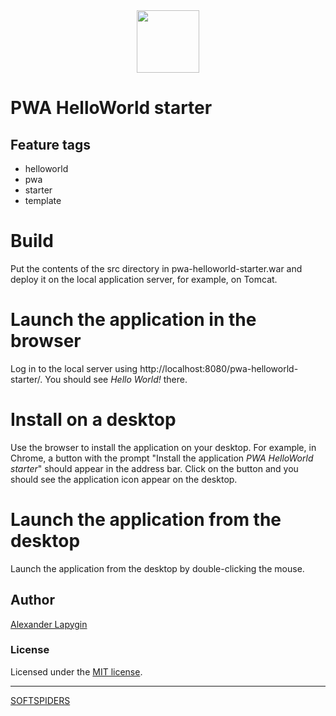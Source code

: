 <div align="center">
    <a href="https://github.com/softspiders/softspiders">
      <img src="https://avatars.githubusercontent.com/u/47006425?v=4" width="100" height="100"/>
    </a>
</div> 

# PWA HelloWorld starter

## Feature tags

- helloworld
- pwa
- starter
- template


# Build
Put the contents of the src directory in pwa-helloworld-starter.war and deploy it on the local application server,
for example, on Tomcat.

# Launch the application in the browser 
Log in to the local server using http://localhost:8080/pwa-helloworld-starter/.
You should see *Hello World!* there.

# Install on a desktop
Use the browser to install the application on your desktop.
For example, in Chrome, a button with the prompt "Install the application *PWA HelloWorld starter*" should appear in
the address bar.
Click on the button and you should see the application icon appear on the desktop.

# Launch the application from the desktop
Launch the application from the desktop by double-clicking the mouse.


## Author

[Alexander Lapygin](https://github.com/AlexanderLapygin)

### License

Licensed under the [MIT license](./LICENSE).

---

[SOFTSPIDERS](https://github.com/softspiders/softspiders)
